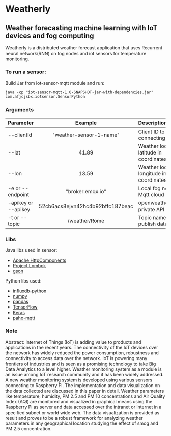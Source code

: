 # Weatherly
## Weather forecasting machine learning with IoT devices and fog computing


Weatherly is a distributed weather forecast application that uses Recurrent neural network(RNN) on fog nodes and iot sensors for temperature monitoring.

### To run a sensor:
Build Jar from iot-sensor-mqtt module and run:
```
java -cp "iot-sensor-mqtt-1.0-SNAPSHOT-jar-with-dependencies.jar" com.afjcjsbx.iotsensor.SensorPython
```
### Arguments ##

| Parameter                 | Example       | Description   |	
| :------------------------ |:-------------:| :-------------|
| --clientId 	       |	"weather-sensor-1-name"          | Client ID to use when connecting
| --lat 	       |	41.89          |Weather locality latitude in coordinates
| --lon          | 13.59           |Weather locality longitude in coordinates
| -e or --endpoint 	       |	"broker.emqx.io"	            |Local fog node ip or Mqtt cloud service
| -apikey or --apikey         | 52cb6acs8ejvn42hc4b92bffc187beac             | openweathermap.org private API key
| -t or --topic          | /weather/Rome          | Topic name to publish data



### Libs
Java libs used in sensor:
- [Apache HttpComponents](https://hc.apache.org/)
- [Project Lombok](https://projectlombok.org/)
- [gson](https://github.com/google/gson)

Python libs used:
- [influxdb-python](https://github.com/influxdata/influxdb-python)
- [numpy](https://numpy.org/)
- [pandas](https://pandas.pydata.org/)
- [TensorFlow](https://www.tensorflow.org/)
- [Keras](https://keras.io/)
- [paho-mqtt](https://pypi.org/project/paho-mqtt/)


### Note



Abstract: Internet of Things (IoT) is adding value to products
and applications in the recent years. The connectivity of the IoT
devices over the network has widely reduced the power
consumption, robustness and connectivity to access data over the
network. IoT is powering many frontiers of industries and is seen
as a promising technology to take Big Data Analytics to a level
higher. Weather monitoring system as a module is an issue
among IoT research community and it has been widely
addressed. A new weather monitoring system is developed using
various sensors connecting to Raspberry Pi. The implementation
and data visualization on the data collected are discussed in this
paper in detail. Weather parameters like temperature, humidity,
PM 2.5 and PM 10 concentrations and Air Quality Index (AQI)
are monitored and visualized in graphical means using the
Raspberry Pi as server and data accessed over the intranet or
internet in a specified subnet or world wide web. The data
visualization is provided as result and proves to be a robust
framework for analyzing weather parameters in any
geographical location studying the effect of smog and PM 2.5
concentration.
